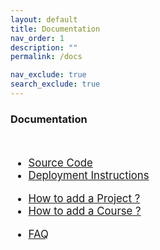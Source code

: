 ```yaml
---
layout: default
title: Documentation
nav_order: 1
description: ""
permalink: /docs

nav_exclude: true
search_exclude: true
---
```


<h3>Documentation</h3>
<br>
<ul style="font-size: larger">
    <li><a target="_blank" href="https://github.com/cepdnaclk/projects.ce.pdn.ac.lk">Source Code</a></li>
    <li><a href="/docs/deployment">Deployment Instructions</a></li>
</ul>

<ul style="font-size: larger">
    <li><a href="/docs/how-to-add-a-course">How to add a Project ?</a></li>
    <li><a href="/docs/how-to-add-a-course">How to add a Course ?</a></li>
</ul>

<ul style="font-size: larger">
    <li><a href="/docs/faq">FAQ</a></li>
</ul>
